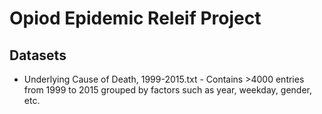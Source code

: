 # Opiod Epidemic Releif Project

## Datasets
* Underlying Cause of Death, 1999-2015.txt - Contains >4000 entries from 1999 to
  2015 grouped by factors such as year, weekday, gender, etc.

